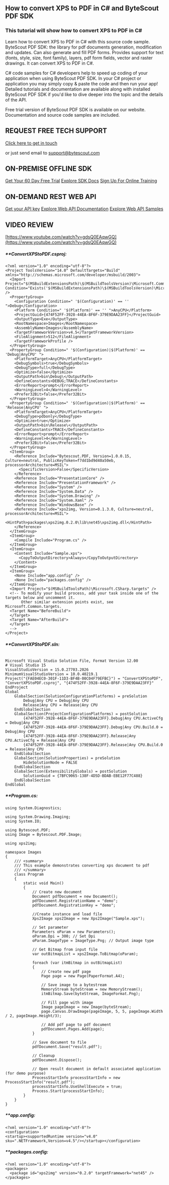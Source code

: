 ## How to convert XPS to PDF in C# and ByteScout PDF SDK

### This tutorial will show how to convert XPS to PDF in C#

Learn how to convert XPS to PDF in C# with this source code sample. ByteScout PDF SDK: the library for pdf documents generation, modification and updates. Can also generate and fill PDF forms. Provides support for text (fonts, style, size, font family), layers, pdf form fields, vector and raster drawings. It can convert XPS to PDF in C#.

C# code samples for C# developers help to speed up coding of your application when using ByteScout PDF SDK. In your C# project or application you may simply copy & paste the code and then run your app! Detailed tutorials and documentation are available along with installed ByteScout PDF SDK if you'd like to dive deeper into the topic and the details of the API.

Free trial version of ByteScout PDF SDK is available on our website. Documentation and source code samples are included.

## REQUEST FREE TECH SUPPORT

[Click here to get in touch](https://bytescout.zendesk.com/hc/en-us/requests/new?subject=ByteScout%20PDF%20SDK%20Question)

or just send email to [support@bytescout.com](mailto:support@bytescout.com?subject=ByteScout%20PDF%20SDK%20Question) 

## ON-PREMISE OFFLINE SDK 

[Get Your 60 Day Free Trial](https://bytescout.com/download/web-installer?utm_source=github-readme)
[Explore SDK Docs](https://bytescout.com/documentation/index.html?utm_source=github-readme)
[Sign Up For Online Training](https://academy.bytescout.com/)


## ON-DEMAND REST WEB API

[Get your API key](https://pdf.co/documentation/api?utm_source=github-readme)
[Explore Web API Documentation](https://pdf.co/documentation/api?utm_source=github-readme)
[Explore Web API Samples](https://github.com/bytescout/ByteScout-SDK-SourceCode/tree/master/PDF.co%20Web%20API)

## VIDEO REVIEW

[https://www.youtube.com/watch?v=gdsQ0EAqwGQ](https://www.youtube.com/watch?v=gdsQ0EAqwGQ)




<!-- code block begin -->

##### ****ConvertXPStoPDF.csproj:**
    
```
<?xml version="1.0" encoding="utf-8"?>
<Project ToolsVersion="14.0" DefaultTargets="Build" xmlns="http://schemas.microsoft.com/developer/msbuild/2003">
  <Import Project="$(MSBuildExtensionsPath)\$(MSBuildToolsVersion)\Microsoft.Common.props" Condition="Exists('$(MSBuildExtensionsPath)\$(MSBuildToolsVersion)\Microsoft.Common.props')" />
  <PropertyGroup>
    <Configuration Condition=" '$(Configuration)' == '' ">Debug</Configuration>
    <Platform Condition=" '$(Platform)' == '' ">AnyCPU</Platform>
    <ProjectGuid>{474F52FF-3928-44EA-8F6F-379E9DAA23FF}</ProjectGuid>
    <OutputType>Exe</OutputType>
    <RootNamespace>Images</RootNamespace>
    <AssemblyName>Images</AssemblyName>
    <TargetFrameworkVersion>v4.5</TargetFrameworkVersion>
    <FileAlignment>512</FileAlignment>
    <TargetFrameworkProfile />
  </PropertyGroup>
  <PropertyGroup Condition=" '$(Configuration)|$(Platform)' == 'Debug|AnyCPU' ">
    <PlatformTarget>AnyCPU</PlatformTarget>
    <DebugSymbols>true</DebugSymbols>
    <DebugType>full</DebugType>
    <Optimize>false</Optimize>
    <OutputPath>bin\Debug\</OutputPath>
    <DefineConstants>DEBUG;TRACE</DefineConstants>
    <ErrorReport>prompt</ErrorReport>
    <WarningLevel>4</WarningLevel>
    <Prefer32Bit>false</Prefer32Bit>
  </PropertyGroup>
  <PropertyGroup Condition=" '$(Configuration)|$(Platform)' == 'Release|AnyCPU' ">
    <PlatformTarget>AnyCPU</PlatformTarget>
    <DebugType>pdbonly</DebugType>
    <Optimize>true</Optimize>
    <OutputPath>bin\Release\</OutputPath>
    <DefineConstants>TRACE</DefineConstants>
    <ErrorReport>prompt</ErrorReport>
    <WarningLevel>4</WarningLevel>
    <Prefer32Bit>false</Prefer32Bit>
  </PropertyGroup>
  <ItemGroup>
    <Reference Include="Bytescout.PDF, Version=1.0.0.15, Culture=neutral, PublicKeyToken=f7dd1bd9d40a50eb, processorArchitecture=MSIL">
      <SpecificVersion>False</SpecificVersion>
    </Reference>
    <Reference Include="PresentationCore" />
    <Reference Include="PresentationFramework" />
    <Reference Include="System" />
    <Reference Include="System.Data" />
    <Reference Include="System.Drawing" />
    <Reference Include="System.Xaml" />
    <Reference Include="WindowsBase" />
    <Reference Include="xps2img, Version=0.1.3.0, Culture=neutral, processorArchitecture=MSIL">
      <HintPath>packages\xps2img.0.2.0\lib\net45\xps2img.dll</HintPath>
    </Reference>
  </ItemGroup>
  <ItemGroup>
    <Compile Include="Program.cs" />
  </ItemGroup>
  <ItemGroup>
    <Content Include="Sample.xps">
      <CopyToOutputDirectory>Always</CopyToOutputDirectory>
    </Content>
  </ItemGroup>
  <ItemGroup>
    <None Include="app.config" />
    <None Include="packages.config" />
  </ItemGroup>
  <Import Project="$(MSBuildToolsPath)\Microsoft.CSharp.targets" />
  <!-- To modify your build process, add your task inside one of the targets below and uncomment it. 
       Other similar extension points exist, see Microsoft.Common.targets.
  <Target Name="BeforeBuild">
  </Target>
  <Target Name="AfterBuild">
  </Target>
  -->
</Project>
```

<!-- code block end -->    

<!-- code block begin -->

##### ****ConvertXPStoPDF.sln:**
    
```

Microsoft Visual Studio Solution File, Format Version 12.00
# Visual Studio 15
VisualStudioVersion = 15.0.27703.2026
MinimumVisualStudioVersion = 10.0.40219.1
Project("{FAE04EC0-301F-11D3-BF4B-00C04F79EFBC}") = "ConvertXPStoPDF", "ConvertXPStoPDF.csproj", "{474F52FF-3928-44EA-8F6F-379E9DAA23FF}"
EndProject
Global
	GlobalSection(SolutionConfigurationPlatforms) = preSolution
		Debug|Any CPU = Debug|Any CPU
		Release|Any CPU = Release|Any CPU
	EndGlobalSection
	GlobalSection(ProjectConfigurationPlatforms) = postSolution
		{474F52FF-3928-44EA-8F6F-379E9DAA23FF}.Debug|Any CPU.ActiveCfg = Debug|Any CPU
		{474F52FF-3928-44EA-8F6F-379E9DAA23FF}.Debug|Any CPU.Build.0 = Debug|Any CPU
		{474F52FF-3928-44EA-8F6F-379E9DAA23FF}.Release|Any CPU.ActiveCfg = Release|Any CPU
		{474F52FF-3928-44EA-8F6F-379E9DAA23FF}.Release|Any CPU.Build.0 = Release|Any CPU
	EndGlobalSection
	GlobalSection(SolutionProperties) = preSolution
		HideSolutionNode = FALSE
	EndGlobalSection
	GlobalSection(ExtensibilityGlobals) = postSolution
		SolutionGuid = {7BFC9065-138F-4D5D-BDAB-EBE12F77C488}
	EndGlobalSection
EndGlobal

```

<!-- code block end -->    

<!-- code block begin -->

##### ****Program.cs:**
    
```
using System.Diagnostics;

using System.Drawing.Imaging;
using System.IO;

using Bytescout.PDF;
using Image = Bytescout.PDF.Image;

using xps2img;

namespace Images
{
    /// <summary>
    /// This example demonstrates converting xps document to pdf
    /// </summary>
    class Program
    {
        static void Main()
        {
            // Create new document
            Document pdfDocument = new Document();
            pdfDocument.RegistrationName = "demo";
            pdfDocument.RegistrationKey = "demo";

            //Create instance and load file
            Xps2Image xps2Image = new Xps2Image("Sample.xps");

            // Set parameter
            Parameters oParam = new Parameters();
            oParam.Dpi = 300; // Set Dpi
            oParam.ImageType = ImageType.Png; // Output image type

            // Get Bitmap from input file
            var outBitmapList = xps2Image.ToBitmap(oParam);

            foreach (var itmBitmap in outBitmapList)
            {
                // Create new pdf page
                Page page = new Page(PaperFormat.A4);

                // Save image to a bytestream
                MemoryStream byteStream = new MemoryStream();
                itmBitmap.Save(byteStream, ImageFormat.Png);

                // Fill page with image
                Image pageImage = new Image(byteStream);
                page.Canvas.DrawImage(pageImage, 5, 5, pageImage.Width / 2, pageImage.Height/3);

                // Add pdf page to pdf document
                pdfDocument.Pages.Add(page);
            }

            // Save document to file
            pdfDocument.Save("result.pdf");

            // Cleanup 
            pdfDocument.Dispose();

            // Open result document in default associated application (for demo purpose)
            ProcessStartInfo processStartInfo = new ProcessStartInfo("result.pdf");
            processStartInfo.UseShellExecute = true;
            Process.Start(processStartInfo);
        }
    }
}

```

<!-- code block end -->    

<!-- code block begin -->

##### ****app.config:**
    
```
<?xml version="1.0" encoding="utf-8"?>
<configuration>
<startup><supportedRuntime version="v4.0" sku=".NETFramework,Version=v4.5"/></startup></configuration>

```

<!-- code block end -->    

<!-- code block begin -->

##### ****packages.config:**
    
```
<?xml version="1.0" encoding="utf-8"?>
<packages>
  <package id="xps2img" version="0.2.0" targetFramework="net45" />
</packages>
```

<!-- code block end -->